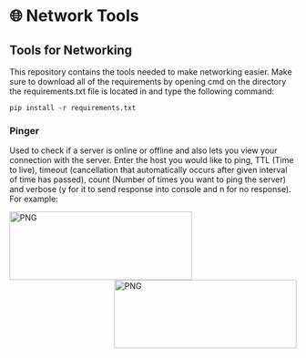 # 🌐 Network Tools
 ## Tools for Networking
  This repository contains the tools needed to make networking easier.
  Make sure to download all of the requirements by opening cmd on the directory the requirements.txt file is located in and type the following command:

  ```pip install -r requirements.txt```

 ### Pinger
  Used to check if a server is online or offline and also lets you view your connection with the server.
  Enter the host you would like to ping, TTL (Time to live), timeout (cancellation that automatically occurs after given interval of time has passed), count (Number of times you want to ping the server) and verbose (y for it to send response into console and n for no response). For example:

  <img align="left" alt="PNG" src="https://raw.githubusercontent.com/xTornaido/Network-Tools/master/images/example1.png" width="320" height="120" />
  <img align="right" alt="PNG" src="https://raw.githubusercontent.com/xTornaido/Network-Tools/master/images/example2.png" width="320" height="120" />